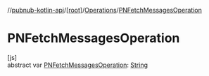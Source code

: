 //[pubnub-kotlin-api](../../../index.md)/[[root]](../index.md)/[Operations](index.md)/[PNFetchMessagesOperation](-p-n-fetch-messages-operation.md)

# PNFetchMessagesOperation

[js]\
abstract var [PNFetchMessagesOperation](-p-n-fetch-messages-operation.md): [String](https://kotlinlang.org/api/latest/jvm/stdlib/kotlin/-string/index.html)
